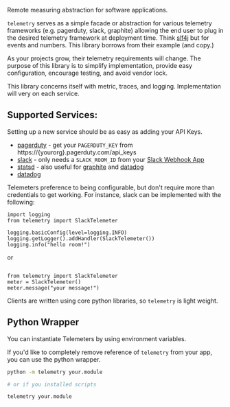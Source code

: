 Remote measuring abstraction for software applications.

`telemetry` serves as a simple facade or abstraction for various telemetry frameworks (e.g. pagerduty, slack, graphite) 
allowing the end user to plug in the desired telemetry framework at deployment time. Think [slf4j](http://www.slf4j.org/)
but for events and numbers.  This library borrows from their example (and copy.)

As your projects grow, their telemetry requirements will change.  The purpose of this library is to simplify
implementation, provide easy configuration, encourage testing, and avoid vendor lock.

This library concerns itself with metric, traces, and logging.  Implementation will very on each service.

## Supported Services:

Setting up a new service should be as easy as adding your API Keys.

* [pagerduty](https://www.pagerduty.com/) - get your `PAGERDUTY_KEY` from https://{yourorg}.pagerduty.com/api_keys
* [slack](https://api.slack.com/apps) - only needs a `SLACK_ROOM_ID` from your [Slack Webhook App](https://api.slack.com/apps)
* [statsd](./docs/STATSD.md) - also useful for [graphite](https://graphiteapp.org/) and [datadog](https://www.datadoghq.com/)
* [datadog](./docs/DATADOG.md)

Telemeters preference to being configurable, but don't require more than
credentials to get working. For instance, slack can be implemented with
the following:

```SLACK_ROOM_ID=Txxx/Byyy/Zzzz python
import logging
from telemetry import SlackTelemeter

logging.basicConfig(level=logging.INFO)
logging.getLogger().addHandler(SlackTelemeter())
logging.info("hello room!")
```

or 

```SLACK_ROOM_ID=Txxx/Byyy/Zzzz python

from telemetry import SlackTelemeter
meter = SlackTelemeter()
meter.message("your message!")
```

Clients are written using core python libraries, so `telemetry` is light weight.

## Python Wrapper

You can instantiate Telemeters by using environment variables.

If you'd like to completely remove reference of `telemetry` 
from your app, you can use the python wrapper.

```sh
python -m telemetry your.module

# or if you installed scripts

telemetry your.module
```
